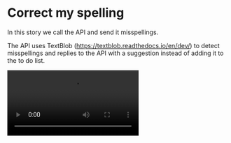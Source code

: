 # Correct my spelling

In this story we call the API and send it misspellings.

The API uses TextBlob (https://textblob.readthedocs.io/en/dev/)
to detect misspellings and replies to the API with a suggestion
instead of adding it to the to do list.


<video src="https://raw.githubusercontent.com/hitchdev/examples/main/website/screenshots/correct-my-spelling.mp4" />


https://raw.githubusercontent.com/hitchdev/examples/main/website/screenshots/correct-my-spelling.mp4


* When the website is loaded

* Enter text `biuy breod` on `todo text`.

* Click on `add`.


* Then text `Did you mean "buy bread"?` should appear on `error`.

